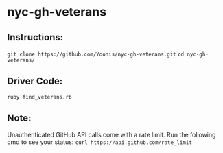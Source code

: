# nyc-gh-veterans

## Instructions:
`git clone https://github.com/Yoonis/nyc-gh-veterans.git`
`cd nyc-gh-veterans/`

## Driver Code:
`ruby find_veterans.rb`

## Note:
Unauthenticated GitHub API calls come with a rate limit. Run the following cmd to see your status:
`curl https://api.github.com/rate_limit`
